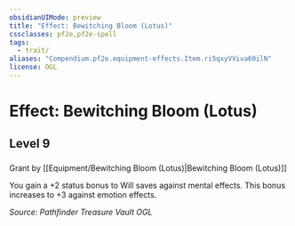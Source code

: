 ```yaml
---
obsidianUIMode: preview
title: "Effect: Bewitching Bloom (Lotus)"
cssclasses: pf2e,pf2e-spell
tags:
  - trait/
aliases: "Compendium.pf2e.equipment-effects.Item.ri5qxyVViva60ilN"
license: OGL
---
```

# Effect: Bewitching Bloom (Lotus)
## Level 9
### 






Grant by [[Equipment/Bewitching Bloom (Lotus)|Bewitching Bloom (Lotus)]]

You gain a +2 status bonus to Will saves against mental effects. This bonus increases to +3 against emotion effects.

*Source: Pathfinder Treasure Vault*
*OGL*